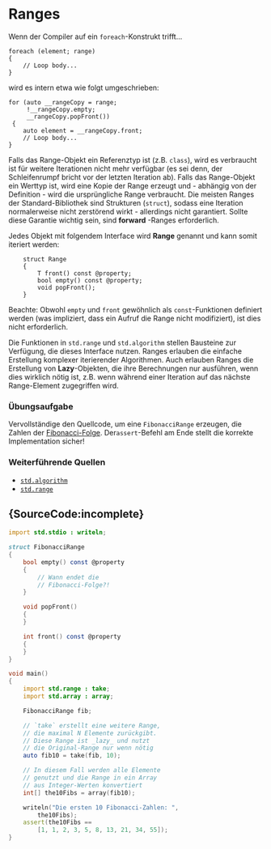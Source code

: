 # Ranges

Wenn der Compiler auf ein `foreach`-Konstrukt trifft...

```
foreach (element; range)
{
    // Loop body...
}
```

wird es intern etwa wie folgt umgeschrieben:

```
for (auto __rangeCopy = range;
     !__rangeCopy.empty;
     __rangeCopy.popFront())
 {
    auto element = __rangeCopy.front;
    // Loop body...
}
```

Falls das Range-Objekt ein Referenztyp ist (z.B. `class`), wird es 
verbraucht ist für weitere Iterationen nicht mehr verfügbar (es sei
denn, der Schleifenrumpf bricht vor der letzten Iteration ab).
Falls das Range-Objekt ein Werttyp ist, wird eine Kopie der Range 
erzeugt und - abhängig von der Definition - wird die ursprüngliche
Range verbraucht.
Die meisten Ranges der Standard-Bibliothek sind Strukturen (`struct`),
sodass eine Iteration normalerweise nicht zerstörend wirkt - allerdings
nicht garantiert. Sollte diese Garantie wichtig sein, sind **forward**
-Ranges erforderlich.

Jedes Objekt mit folgendem Interface wird **Range** genannt und kann 
somit iteriert werden:

```
    struct Range
    {
        T front() const @property;
        bool empty() const @property;
        void popFront();
    }
 ```
 
Beachte: Obwohl `empty` und `front` gewöhnlich als `const`-Funktionen
definiert werden (was impliziert, dass ein Aufruf die Range nicht 
modifiziert), ist dies nicht erforderlich.

Die Funktionen in `std.range` und `std.algorithm` stellen Bausteine
zur Verfügung, die dieses Interface nutzen. Ranges erlauben die 
einfache Erstellung komplexer iterierender Algorithmen.
Auch erlauben Ranges die Erstellung von **Lazy**-Objekten, die
ihre Berechnungen nur ausführen, wenn dies wirklich nötig ist, 
z.B. wenn während einer Iteration auf das nächste Range-Element 
zugegriffen wird.

### Übungsaufgabe

Vervollständige den Quellcode, um eine `FibonacciRange` erzeugen,
die Zahlen der [Fibonacci-Folge](https://de.wikipedia.org/wiki/Fibonacci-Folge).
Der`assert`-Befehl am Ende stellt die korrekte Implementation sicher!

### Weiterführende Quellen

- [`std.algorithm`](http://dlang.org/phobos/std_algorithm.html)
- [`std.range`](http://dlang.org/phobos/std_range.html)

## {SourceCode:incomplete}

```d
import std.stdio : writeln;

struct FibonacciRange
{
    bool empty() const @property
    {
        // Wann endet die 
        // Fibonacci-Folge?!
    }

    void popFront()
    {
    }

    int front() const @property
    {
    }
}

void main()
{
    import std.range : take;
    import std.array : array;

    FibonacciRange fib;

    // `take` erstellt eine weitere Range,
    // die maximal N Elemente zurückgibt. 
    // Diese Range ist _lazy_ und nutzt
    // die Original-Range nur wenn nötig
    auto fib10 = take(fib, 10);

    // In diesem Fall werden alle Elemente 
    // genutzt und die Range in ein Array
    // aus Integer-Werten konvertiert
    int[] the10Fibs = array(fib10);

    writeln("Die ersten 10 Fibonacci-Zahlen: ",
        the10Fibs);
    assert(the10Fibs ==
        [1, 1, 2, 3, 5, 8, 13, 21, 34, 55]);
}
```
